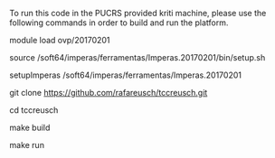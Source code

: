 To run this code in the PUCRS provided kriti machine, please use the following commands in order to build and run the platform.

module load ovp/20170201

source /soft64/imperas/ferramentas/Imperas.20170201/bin/setup.sh

setupImperas /soft64/imperas/ferramentas/Imperas.20170201

git clone https://github.com/rafareusch/tccreusch.git

cd tccreusch

make build

make run


